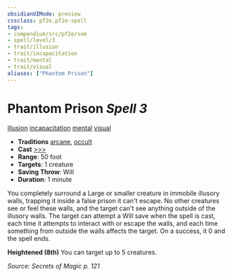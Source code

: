 ```yaml
---
obsidianUIMode: preview
cssclass: pf2e,pf2e-spell
tags:
- compendium/src/pf2e/som
- spell/level/3
- trait/illusion
- trait/incapacitation
- trait/mental
- trait/visual
aliases: ["Phantom Prison"]
---
```

# Phantom Prison *Spell 3*   
[illusion](illusion.md "Illusion School Trait")  [incapacitation](incapacitation.md "Incapacitation Effect Trait")  [mental](mental.md "Mental Effect Trait")  [visual](visual.md "Visual Effect Trait")  

- **Traditions** [arcane](arcane.md "Arcane Tradition Trait"), [occult](occult.md "Occult Tradition Trait")
- **Cast** [>>>](chapter-9-playing-the-game.md#Actions "Three-Action") 
- **Range**: 50 foot
- **Targets**: 1 creature
- **Saving Throw**: Will
- **Duration**: 1 minute

You completely surround a Large or smaller creature in immobile illusory walls, trapping it inside a false prison it can't escape. No other creatures see or feel these walls, and the target can't see anything outside of the illusory walls. The target can attempt a Will save when the spell is cast, each time it attempts to interact with or escape the walls, and each time something from outside the walls affects the target. On a success, it 0 and the spell ends.

**Heightened (8th)** You can target up to 5 creatures.

*Source: Secrets of Magic p. 121*